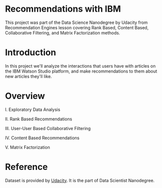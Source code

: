 # Recommendations with IBM
This project was part of the Data Science Nanodegree by Udacity from Recommendation Engines lesson covering Rank Based, Content Based, Collaborative Filtering, and Matrix Factorization methods.
# Introduction
In this project we'll analyze the interactions that users have with articles on the IBM Watson Studio platform, and make recommendations to them about new articles they'll like.

# Overview
I. Exploratory Data Analysis

II. Rank Based Recommendations

III. User-User Based Collaborative Filtering

IV. Content Based Recommendations

V. Matrix Factorization

# Reference
Dataset is provided by [Udacity](https://www.udacity.com/). It is the part of Data Scientist Nanodegree.


